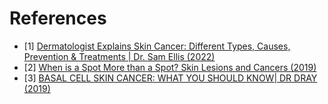 # References
- [1] [Dermatologist Explains Skin Cancer: Different Types, Causes, Prevention & Treatments | Dr. Sam Ellis (2022)](https://www.youtube.com/watch?v=-zZ50Uc0h40)
- [2] [When is a Spot More than a Spot? Skin Lesions and Cancers (2019)](https://www.youtube.com/watch?v=XG2kyy31AVc)
- [3] [BASAL CELL SKIN CANCER: WHAT YOU SHOULD KNOW| DR DRAY (2019)](https://www.youtube.com/watch?v=Xy8ulxxy9Uw)
